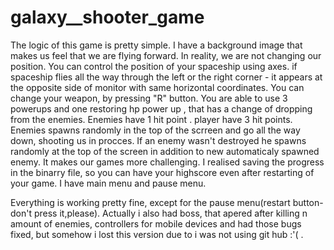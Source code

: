 # galaxy__shooter_game
The logic of this game is pretty simple. 
I have a background image that makes us feel that we are flying forward. In reality,
we are not changing our position. You can control the position of your spaceship using axes. 
if spaceship flies all the way through the left or the right corner - it appears at the opposite side of monitor with same horizontal coordinates. 
You can change your weapon, by pressing "R" button. You are able to use 3 powerups 
and one restoring hp power up , that has a change of dropping from the enemies.
Enemies have 1 hit point . player have 3 hit points. Enemies spawns randomly in the top of the scrreen and go all the way down, shooting us in procces. If an enemy wasn't destroyed he spawns randomly at the top of the screen in addition to new automaticaly spawned enemy. It makes our games more challenging.
I realised saving the progress in the binarry file, so you can have your highscore even after restarting of your game.
I have main menu and pause menu.

Everything is working pretty fine, except for the pause menu(restart button- don't press it,please).
Actually i also had boss, that apered after killing n amount of enemies, 
controllers for mobile devices and had those bugs fixed, but somehow 
i lost this version due to i was not using git hub :'( .
